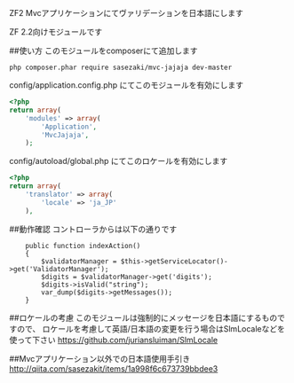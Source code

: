 ZF2 Mvcアプリケーションにてヴァリデーションを日本語にします

ZF 2.2向けモジュールです

##使い方
このモジュールをcomposerにて追加します
```
php composer.phar require sasezaki/mvc-jajaja dev-master
```

config/application.config.php にてこのモジュールを有効にします

```php
<?php
return array(
    'modules' => array(
        'Application',
        'MvcJajaja',
    );
```

config/autoload/global.php にてこのロケールを有効にします

```php
<?php
return array(
    'translator' => array(
        'locale' => 'ja_JP'
    ),
```

##動作確認
コントローラからは以下の通りです

```
    public function indexAction()
    {
        $validatorManager = $this->getServiceLocator()->get('ValidatorManager');
        $digits = $validatorManager->get('digits');
        $digits->isValid("string");
        var_dump($digits->getMessages());
    }
```

##ロケールの考慮
このモジュールは強制的にメッセージを日本語にするものですので、
ロケールを考慮して英語/日本語の変更を行う場合はSlmLocaleなどを使って下さい
https://github.com/juriansluiman/SlmLocale

##Mvcアプリケーション以外での日本語使用手引き
http://qiita.com/sasezakit/items/1a998f6c673739bbdee3
